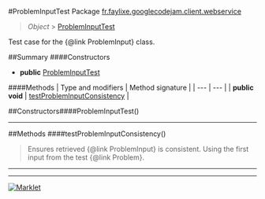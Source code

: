 #ProblemInputTest
Package [fr.faylixe.googlecodejam.client.webservice](README.md)<br>

> *Object* > [ProblemInputTest](ProblemInputTest.md)

Test case for the {@link ProblemInput} class.

##Summary
####Constructors
* **public** [ProblemInputTest](#probleminputtest)

####Methods
| Type and modifiers | Method signature |
| --- | --- |
| **public** **void** | [testProblemInputConsistency](#testprobleminputconsistency) |


##Constructors####ProblemInputTest()
> 

---


##Methods
####testProblemInputConsistency()
> Ensures retrieved {@link ProblemInput}
 is consistent. Using the first input from
 the test {@link Problem}.

---

---

[![Marklet](https://img.shields.io/badge/Generated%20by-Marklet-green.svg)](https://github.com/Faylixe/marklet)